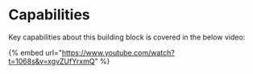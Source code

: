 # Capabilities

Key capabilities about this building block is covered in the below video:

{% embed url="https://www.youtube.com/watch?t=1068s&v=xgvZUfYrxmQ" %}

